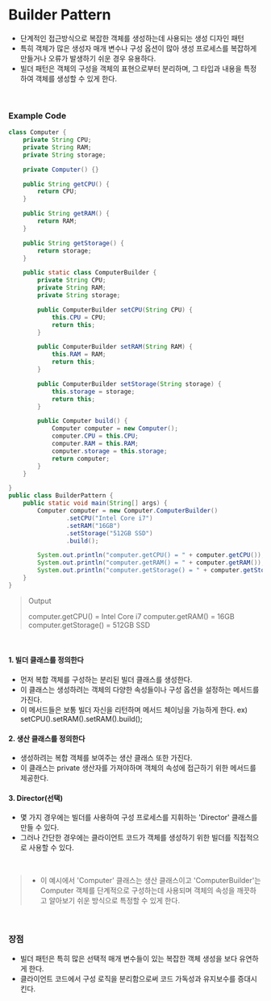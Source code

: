 # Builder Pattern

- 단계적인 접근방식으로 복잡한 객체를 생성하는데 사용되는 생성 디자인 패턴
- 특히 객체가 많은 생성자 매개 변수나 구성 옵션이 많아 생성 프로세스를 복잡하게 만들거나 오류가 발생하기 쉬운 경우 유용하다.
- 빌더 패턴은 객체의 구성을 객체의 표현으로부터 분리하며, 그 타입과 내용을 특정하여 객체를 생성할 수 있게 한다.

<br>

### Example Code

```java
class Computer {
    private String CPU;
    private String RAM;
    private String storage;

    private Computer() {}

    public String getCPU() {
        return CPU;
    }

    public String getRAM() {
        return RAM;
    }

    public String getStorage() {
        return storage;
    }

    public static class ComputerBuilder {
        private String CPU;
        private String RAM;
        private String storage;

        public ComputerBuilder setCPU(String CPU) {
            this.CPU = CPU;
            return this;
        }

        public ComputerBuilder setRAM(String RAM) {
            this.RAM = RAM;
            return this;
        }

        public ComputerBuilder setStorage(String storage) {
            this.storage = storage;
            return this;
        }

        public Computer build() {
            Computer computer = new Computer();
            computer.CPU = this.CPU;
            computer.RAM = this.RAM;
            computer.storage = this.storage;
            return computer;
        }
    }

}
public class BuilderPattern {
    public static void main(String[] args) {
        Computer computer = new Computer.ComputerBuilder()
                .setCPU("Intel Core i7")
                .setRAM("16GB")
                .setStorage("512GB SSD")
                .build();

        System.out.println("computer.getCPU() = " + computer.getCPU());;
        System.out.println("computer.getRAM() = " + computer.getRAM());
        System.out.println("computer.getStorage() = " + computer.getStorage());
    }
}

```
>Output
> 
> computer.getCPU() = Intel Core i7
computer.getRAM() = 16GB
computer.getStorage() = 512GB SSD


<br>

#### 1. 빌더 클래스를 정의한다

- 먼저 복합 객체를 구성하는 분리된 빌더 클래스를 생성한다.
- 이 클래스는 생성하려는 객체의 다양한 속성들이나 구성 옵션을 설정하는 메서드를 가진다.
- 이 메서드들은 보통 빌더 자신을 리턴하며 메서드 체이닝을 가능하게 한다. ex) setCPU().setRAM().setRAM().build();

#### 2. 생산 클래스를 정의한다

- 생성하려는 복합 객체를 보여주는 생산 클래스 또한 가진다.
- 이 클래스는 private 생산자를 가져야하며 객체의 속성에 접근하기 위한 메서드를 제공한다.

#### 3. Director(선택)

- 몇 가지 경우에는 빌더를 사용하여 구성 프로세스를 지휘하는 'Director' 클래스를 만들 수 있다.
- 그러나 간단한 경우에는 클라이언트 코드가 객체를 생성하기 위한 빌더를 직접적으로 사용할 수 있다.

<br>

> - 이 예시에서 'Computer' 클래스는 생산 클래스이고 'ComputerBuilder'는 Computer 객체를 단계적으로 구성하는데 사용되며 객체의 속성을 깨끗하고 알아보기 쉬운 방식으로 특정할 수 있게 한다.

<br>

### 장점

- 빌더 패턴은 특히 많은 선택적 매개 변수들이 있는 복잡한 객체 생성을 보다 유연하게 한다.
- 클라이언트 코드에서 구성 로직을 분리함으로써 코드 가독성과 유지보수를 증대시킨다.
